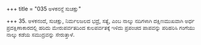 +++
title = "035 ಅಳಕನನ್ದೆ ಸುಚಕ್ಷು"

+++
35. ಅಳಕನಂದೆ, ಸುಚಕ್ಷು, ನಿರ್ಮಲಜಲದ ಭದ್ರೆ, ಸತ್ಯೆ, ಎಂಬ ನಾಲ್ಕು ನದಿಗಳಾಗಿ ದಕ್ಷಿಣಮುಖವಾಗಿ ಅರ್ಧ ಪ್ರದಕ್ಷಿಣಾಕಾರದಲ್ಲಿ ಹರಿದು ಮೇರುಪರ್ವತದಿಂದ ಕುಲಪರ್ವತಕ್ಕೆ ಇಳಿದು ಪ್ರಪಂಚದ ಪಾಪವನ್ನು ಪರಿಹರಿಸಿ ಗಂಗೆಯು ನಾಲ್ಕು ಕಡೆಯ ಸಮುದ್ರವನ್ನು ಸೇರುತ್ತಾಳೆ.